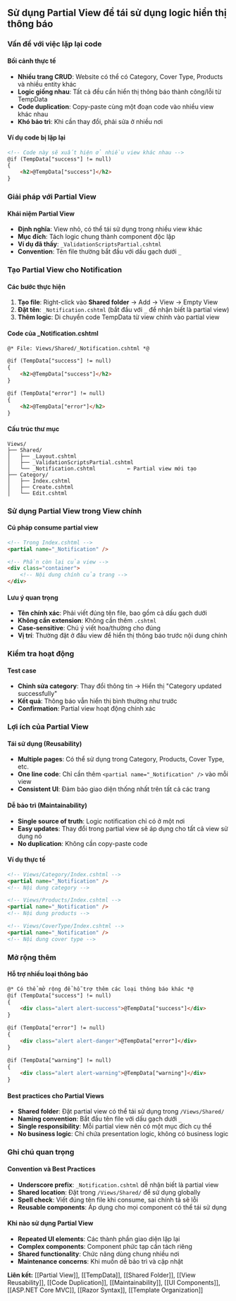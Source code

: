 ## Sử dụng Partial View để tái sử dụng logic hiển thị thông báo

### Vấn đề với việc lặp lại code

#### Bối cảnh thực tế

- **Nhiều trang CRUD**: Website có thể có Category, Cover Type, Products và nhiều entity khác
- **Logic giống nhau**: Tất cả đều cần hiển thị thông báo thành công/lỗi từ TempData
- **Code duplication**: Copy-paste cùng một đoạn code vào nhiều view khác nhau
- **Khó bảo trì**: Khi cần thay đổi, phải sửa ở nhiều nơi


#### Ví dụ code bị lặp lại

```html
<!-- Code này sẽ xuất hiện ở nhiều view khác nhau -->
@if (TempData["success"] != null)
{
    <h2>@TempData["success"]</h2>
}
```


### Giải pháp với Partial View

#### Khái niệm Partial View

- **Định nghĩa**: View nhỏ, có thể tái sử dụng trong nhiều view khác
- **Mục đích**: Tách logic chung thành component độc lập
- **Ví dụ đã thấy**: `_ValidationScriptsPartial.cshtml`
- **Convention**: Tên file thường bắt đầu với dấu gạch dưới `_`


### Tạo Partial View cho Notification

#### Các bước thực hiện

1. **Tạo file**: Right-click vào **Shared folder** → Add → View → Empty View
2. **Đặt tên**: `_Notification.cshtml` (bắt đầu với `_` để nhận biết là partial view)
3. **Thêm logic**: Di chuyển code TempData từ view chính vào partial view

#### Code của _Notification.cshtml

```html
@* File: Views/Shared/_Notification.cshtml *@

@if (TempData["success"] != null)
{
    <h2>@TempData["success"]</h2>
}

@if (TempData["error"] != null)
{
    <h2>@TempData["error"]</h2>
}
```


#### Cấu trúc thư mục

```
Views/
├── Shared/
│   ├── _Layout.cshtml
│   ├── _ValidationScriptsPartial.cshtml
│   └── _Notification.cshtml          ← Partial view mới tạo
├── Category/
│   ├── Index.cshtml
│   ├── Create.cshtml
│   └── Edit.cshtml
```


### Sử dụng Partial View trong View chính

#### Cú pháp consume partial view

```html
<!-- Trong Index.cshtml -->
<partial name="_Notification" />

<!-- Phần còn lại của view -->
<div class="container">
    <!-- Nội dung chính của trang -->
</div>
```


#### Lưu ý quan trọng

- **Tên chính xác**: Phải viết đúng tên file, bao gồm cả dấu gạch dưới
- **Không cần extension**: Không cần thêm `.cshtml`
- **Case-sensitive**: Chú ý viết hoa/thường cho đúng
- **Vị trí**: Thường đặt ở đầu view để hiển thị thông báo trước nội dung chính


### Kiểm tra hoạt động

#### Test case

- **Chỉnh sửa category**: Thay đổi thông tin → Hiển thị "Category updated successfully"
- **Kết quả**: Thông báo vẫn hiển thị bình thường như trước
- **Confirmation**: Partial view hoạt động chính xác


### Lợi ích của Partial View

#### Tái sử dụng (Reusability)

- **Multiple pages**: Có thể sử dụng trong Category, Products, Cover Type, etc.
- **One line code**: Chỉ cần thêm `<partial name="_Notification" />` vào mỗi view
- **Consistent UI**: Đảm bảo giao diện thống nhất trên tất cả các trang


#### Dễ bảo trì (Maintainability)

- **Single source of truth**: Logic notification chỉ có ở một nơi
- **Easy updates**: Thay đổi trong partial view sẽ áp dụng cho tất cả view sử dụng nó
- **No duplication**: Không cần copy-paste code


#### Ví dụ thực tế

```html
<!-- Views/Category/Index.cshtml -->
<partial name="_Notification" />
<!-- Nội dung category -->

<!-- Views/Products/Index.cshtml -->
<partial name="_Notification" />
<!-- Nội dung products -->

<!-- Views/CoverType/Index.cshtml -->
<partial name="_Notification" />
<!-- Nội dung cover type -->
```


### Mở rộng thêm

#### Hỗ trợ nhiều loại thông báo

```html
@* Có thể mở rộng để hỗ trợ thêm các loại thông báo khác *@
@if (TempData["success"] != null)
{
    <div class="alert alert-success">@TempData["success"]</div>
}

@if (TempData["error"] != null)
{
    <div class="alert alert-danger">@TempData["error"]</div>
}

@if (TempData["warning"] != null)
{
    <div class="alert alert-warning">@TempData["warning"]</div>
}
```


#### Best practices cho Partial Views

- **Shared folder**: Đặt partial view có thể tái sử dụng trong `/Views/Shared/`
- **Naming convention**: Bắt đầu tên file với dấu gạch dưới `_`
- **Single responsibility**: Mỗi partial view nên có một mục đích cụ thể
- **No business logic**: Chỉ chứa presentation logic, không có business logic


### Ghi chú quan trọng

#### Convention và Best Practices

- **Underscore prefix**: `_Notification.cshtml` dễ nhận biết là partial view
- **Shared location**: Đặt trong `/Views/Shared/` để sử dụng globally
- **Spell check**: Viết đúng tên file khi consume, sai chính tả sẽ lỗi
- **Reusable components**: Áp dụng cho mọi component có thể tái sử dụng


#### Khi nào sử dụng Partial View

- **Repeated UI elements**: Các thành phần giao diện lặp lại
- **Complex components**: Component phức tạp cần tách riêng
- **Shared functionality**: Chức năng dùng chung nhiều nơi
- **Maintenance concerns**: Khi muốn dễ bảo trì và cập nhật

**Liên kết:** [[Partial View]], [[TempData]], [[Shared Folder]], [[View Reusability]], [[Code Duplication]], [[Maintainability]], [[UI Components]], [[ASP.NET Core MVC]], [[Razor Syntax]], [[Template Organization]]

